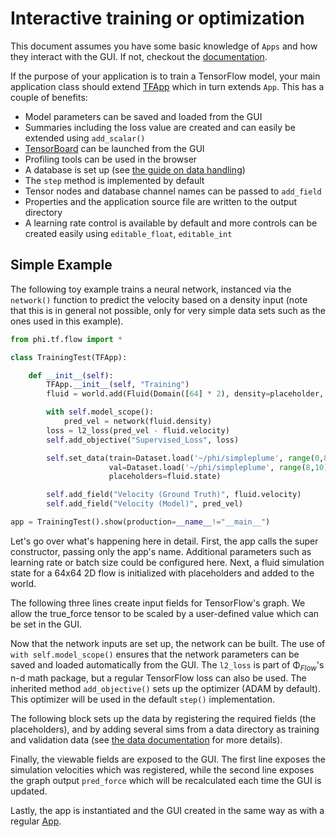 # Interactive training or optimization

This document assumes you have some basic knowledge of `Apps` and how they interact with the GUI.
If not, checkout the [documentation](Browser_GUI.md).

If the purpose of your application is to train a TensorFlow model, your main application class should extend [TFApp](../phi/tf/app.py) which in turn extends `App`.
This has a couple of benefits:

- Model parameters can be saved and loaded from the GUI
- Summaries including the loss value are created and can easily be extended using `add_scalar()`
- [TensorBoard](https://www.tensorflow.org/guide/summaries_and_tensorboard) can be launched from the GUI
- Profiling tools can be used in the browser
- A database is set up (see [the guide on data handling](Reading_and_Writing_Data.md))
- The `step` method is implemented by default
- Tensor nodes and database channel names can be passed to `add_field`
- Properties and the application source file are written to the output directory
- A learning rate control is available by default and more controls can be created easily using `editable_float`, `editable_int`

## Simple Example

The following toy example trains a neural network, instanced via the `network()` function to predict 
the velocity based on a density input (note that this is in general not possible, only for very simple
data sets such as the ones used in this example).

```python
from phi.tf.flow import *

class TrainingTest(TFApp):

    def __init__(self):
        TFApp.__init__(self, "Training")
        fluid = world.add(Fluid(Domain([64] * 2), density=placeholder, velocity=placeholder))

        with self.model_scope():
            pred_vel = network(fluid.density)
        loss = l2_loss(pred_vel - fluid.velocity)
        self.add_objective("Supervised_Loss", loss)

        self.set_data(train=Dataset.load('~/phi/simpleplume', range(0,8)),
                      val=Dataset.load('~/phi/simpleplume', range(8,10)),
                      placeholders=fluid.state)

        self.add_field("Velocity (Ground Truth)", fluid.velocity)
        self.add_field("Velocity (Model)", pred_vel)

app = TrainingTest().show(production=__name__!="__main__")
```

Let's go over what's happening here in detail.
First, the app calls the super constructor, passing only the app's name. Additional parameters
such as learning rate or batch size could be configured here.
Next, a fluid simulation state for a 64x64 2D flow is initialized with placeholders and added to the world.

The following three lines create input fields for TensorFlow's graph. We allow the true_force tensor to be scaled by a user-defined value which can be set in the GUI.

Now that the network inputs are set up, the network can be built. The use of `with self.model_scope()` ensures that the network parameters can be saved and loaded automatically from the GUI.
The `l2_loss` is part of Φ<sub>*Flow*</sub>'s n-d math package, but a regular TensorFlow loss can also be used.
The inherited method `add_objective()` sets up the optimizer (ADAM by default). This optimizer will be used in the default `step()` implementation.

The following block sets up the data by registering the required fields (the placeholders), and by adding several sims from a data directory as training and validation data (see [the data documentation](Reading_and_Writing_Data.md) for more details).

Finally, the viewable fields are exposed to the GUI. The first line exposes the simulation velocities which was registered, while the second line exposes the graph output `pred_force` which will be recalculated each time the GUI is updated.

Lastly, the app is instantiated and the GUI created in the same way as with a regular [App](../phi/app/app.py).
